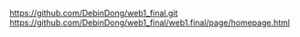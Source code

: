 https://github.com/DebinDong/web1_final.git
https://github.com/DebinDong/web1_final/web1.final/page/homepage.html
